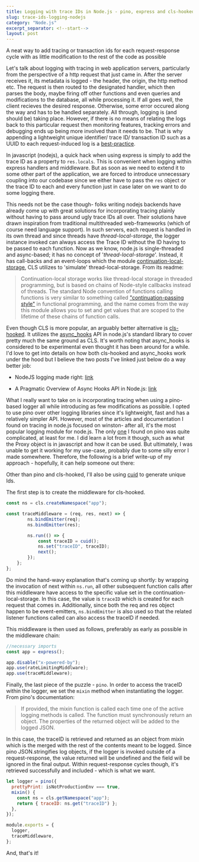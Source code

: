 ```yaml
---
title: Logging with trace IDs in Node.js - pino, express and cls-hooked
slug: trace-ids-logging-nodejs
category: "Node.js"
excerpt_separator: <!--start-->
layout: post
---
```


A neat way to add tracing or transaction ids for each request-response cycle
with as little modification to the rest of the code as possible

<!--start-->

Let's talk about logging with tracing in web application servers, particularly
from the perspective of a http request that just came in. After the server
receives it, its metadata is logged - the header, the origin, the http method
etc. The request is then routed to the designated handler, which then parses the
body, maybe firing off other functions and even queries and modifications to the
database, all while processing it. If all goes well, the client recieves the
desired response. Otherwise, some error occured along the way and has to be
handled separately. All through, logging is (and should be) taking place.
However, if there is no means of relating the logs back to this particular
request then monitoring features, tracking errors and debugging ends up being
more involved than it needs to be. That is why appending a lightweight unique
identifier/ trace ID/ transaction ID such as a UUID to each request-induced log
is a
[best-practice](https://github.com/goldbergyoni/nodebestpractices/blob/master/sections/production/assigntransactionid.md).

In javascript (nodejs), a quick hack when using express is simply to add the
trace ID as a property to `res.locals`. This is convenient when logging within
express handlers and middleware. But as soon as we need to extend it to some
other part of the application, we are forced to introduce unnecessary coupling
into our codebase since we either have to pass the `res` object or the trace ID
to each and every function just in case later on we want to do some logging
there.

This needs not be the case though- folks writing nodejs backends have already
come up with great solutions for incorporating tracing plainly without having to
pass around ugly trace IDs all over. Their solutions have drawn inspiration from
traditional multithreaded web-frameworks (which of course need language
support). In such servers, each request is handled in its own thread and since
threads have _thread-local-storage_, the logger instance invoked can always
access the Trace ID without the ID having to be passed to each function. Now as
we know, node.js is single-threaded and async-based; it has no concept of
'_thread-local-storage_'. Instead, it has call-backs and an event-loops which
the module
[continuation-local-storage](https://www.npmjs.com/package/continuation-local-storage),
CLS utilizes to 'simulate' thread-local-storage. From its readme:

> Continuation-local storage works like thread-local storage in threaded
> programming, but is based on chains of Node-style callbacks instead of
> threads. The standard Node convention of functions calling functions is very
> similar to something called
> ["continuation-passing style"](http://en.wikipedia.org/wiki/Continuation-passing_style)
> in functional programming, and the name comes from the way this module allows
> you to set and get values that are scoped to the lifetime of these chains of
> function calls.

Even though CLS is more popular, an arguably better alternative is
[cls-hooked](https://www.npmjs.com/package/cls-hooked). It utilizes the
[async_hooks](https://nodejs.org/api/async_hooks.html) API in node.js's standard
library to cover pretty much the same ground as CLS. It's worth noting that
async_hooks is considered to be experimental even thought it has been around for
a while. I'd love to get into details on how both cls-hooked and async_hooks
work under the hood but I believe the two posts I've linked just below do a way
better job:

- NodeJS logging made right:
  [link](https://itnext.io/nodejs-logging-made-right-117a19e8b4ce)

- A Pragmatic Overview of Async Hooks API in Node.js:
  [link](https://itnext.io/a-pragmatic-overview-of-async-hooks-api-in-node-js-e514b31460e9)

What I really want to take on is incorporating tracing when using a pino-based
logger all while introducing as few modifications as possible. I opted to use
pino over other logging libraries since it's lightweight, fast and has a
relatively simpler API. However, most of the articles and documentation I found
on tracing in node.js focused on winston- after all, it's the most popular
logging module for node.js. The only
[one](https://itnext.io/nodejs-logging-made-right-117a19e8b4ce) I found on pino
was quite complicated, at least for me. I did learn a lot from it though, such
as what the Proxy object is in javascript and how it can be used. But
ultimately, I was unable to get it working for my use-case, probably due to some
silly error I made somewhere. Therefore, the following is a brief write-up of my
approach - hopefully, it can help someone out there:

Other than pino and cls-hooked, I'll also be using
[cuid](https://www.npmjs.com/package/cuid) to generate unique Ids.

The first step is to create the middleware for cls-hooked.

```javascript
const ns = cls.createNamespace("app");

const traceMiddleware = (req, res, next) => {
        ns.bindEmitter(req);
        ns.bindEmitter(res);

        ns.run(() => {
            const traceID = cuid();
            ns.set("traceID", traceID);
            next();
        });
    };
};
```

Do mind the hand-wavy explanation that's coming up shortly: by wrapping the
invocation of next within `ns.run`, all other subsequent function calls after
this middleware have access to the specific value set in the
continuation-local-storage. In this case, the value is `traceID` which is
created for each request that comes in. Additionally, since both the req and res
object happen to be event-emitters, `ns.bindEmitter` is also used so that the
related listener functions called can also access the traceID if needed.

This middleware is then used as follows, preferably as early as possible in the
middleware chain:

```javascript
//necessary imports
const app = express();

app.disable("x-powered-by");
app.use(rateLimitingMiddlware);
app.use(traceMiddleware);
```

Finally, the last piece of the puzzle - `pino`. In order to access the traceID
within the logger, we set the `mixin` method when instantiating the logger. From
pino's documentation:

> If provided, the mixin function is called each time one of the active logging
> methods is called. The function must synchronously return an object. The
> properties of the returned object will be added to the logged JSON.

In this case, the traceID is retrieved and returned as an object from mixin
which is the merged with the rest of the contents meant to be logged. Since pino
JSON.stringifies log objects, if the logger is invoked outside of a
request-response, the value returned will be undefined and the field will be
ignored in the final output. Within request-response cycles though, it's
retrieved successfully and included - which is what we want.

```javascript
let logger = pino({
  prettyPrint: isNotProductionEnv === true,
  mixin() {
    const ns = cls.getNamespace("app");
    return { traceID: ns.get("traceID") };
  },
});

module.exports = {
  logger,
  traceMiddleware,
};
```

And, that's it!
